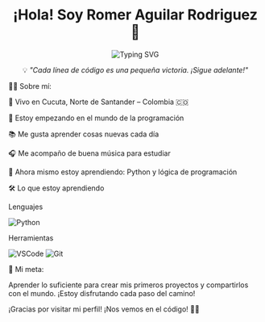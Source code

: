 <h1 align="center">¡Hola! Soy Romer Aguilar Rodriguez 👋</h1> <p align="center"> <img src="https://readme-typing-svg.herokuapp.com?font=Fira+Code&duration=3500&pause=1000&color=00F7FF&center=true&vCenter=true&width=440&lines=Estudiante+de+Programaci%C3%B3n+👨‍🎓;Aprendiendo+paso+a+paso+💡;Amante+del+c%C3%B3digo" alt="Typing SVG" /> </p> <p align="center">💡 <em>"Cada línea de código es una pequeña victoria. ¡Sigue adelante!"</em></p>

🧑‍🎓 Sobre mí:

📍 Vivo en Cucuta, Norte de Santander – Colombia 🇨🇴

🎯 Estoy empezando en el mundo de la programación

📚 Me gusta aprender cosas nuevas cada día

🎧 Me acompaño de buena música para estudiar

🌱 Ahora mismo estoy aprendiendo: Python y lógica de programación

🛠️ Lo que estoy aprendiendo

Lenguajes

![Python](https://img.shields.io/badge/Python-3776AB?style=flat&logo=python&logoColor=white)

Herramientas

![VSCode](https://img.shields.io/badge/VS_Code-007ACC?style=flat&logo=visual-studio-code&logoColor=white)
![Git](https://img.shields.io/badge/Git-F05032?style=flat&logo=git&logoColor=white)

🚀 Mi meta:

Aprender lo suficiente para crear mis primeros proyectos y compartirlos con el mundo.
¡Estoy disfrutando cada paso del camino!

¡Gracias por visitar mi perfil! ¡Nos vemos en el código! 👨‍💻</p>
